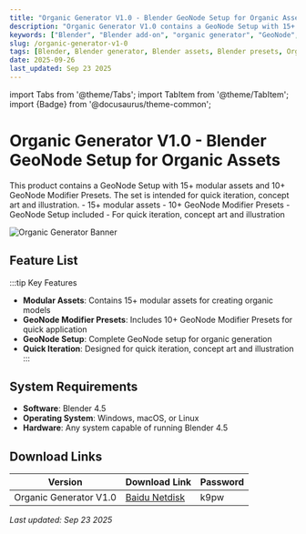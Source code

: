 ```yaml
---
title: "Organic Generator V1.0 - Blender GeoNode Setup for Organic Assets"
description: "Organic Generator V1.0 contains a GeoNode Setup with 15+ modular assets and 10+ GeoNode Modifier Presets for quick iteration, concept art and illustration."
keywords: ["Blender", "Blender add-on", "organic generator", "GeoNode", "3D assets", "procedural modeling"]
slug: /organic-generator-v1-0
tags: [Blender, Blender generator, Blender assets, Blender presets, Organic Generator, organic modeling]
date: 2025-09-26
last_updated: Sep 23 2025
---
```


import Tabs from '@theme/Tabs';
import TabItem from '@theme/TabItem';
import {Badge} from '@docusaurus/theme-common';

# Organic Generator V1.0 - Blender GeoNode Setup for Organic Assets

<Tabs>
<TabItem value="overview" label="Overview" default>
This product contains a GeoNode Setup with 15+ modular assets and 10+ GeoNode Modifier Presets. The set is intended for quick iteration, concept art and illustration.
</TabItem>
<TabItem value="features" label="Features">
- 15+ modular assets
- 10+ GeoNode Modifier Presets
- GeoNode Setup included
- For quick iteration, concept art and illustration
</TabItem>
</Tabs>

![Organic Generator Banner](https://www.gfxcamp.com/wp-content/uploads/2025/09/Organic-Generator.jpg)

## Feature List

:::tip Key Features
- **Modular Assets**: Contains 15+ modular assets for creating organic models
- **GeoNode Modifier Presets**: Includes 10+ GeoNode Modifier Presets for quick application
- **GeoNode Setup**: Complete GeoNode setup for organic generation
- **Quick Iteration**: Designed for quick iteration, concept art and illustration
:::

## System Requirements

- **Software**: Blender 4.5
- **Operating System**: Windows, macOS, or Linux
- **Hardware**: Any system capable of running Blender 4.5

## Download Links

| Version | Download Link | Password |
|--------|---------------|----------|
| Organic Generator V1.0 | [Baidu Netdisk](https://pan.baidu.com/s/1Ci5ZZr5UDxaDv7OFP4SDsA?pwd=k9pw) | k9pw |


_Last updated: Sep 23 2025_
